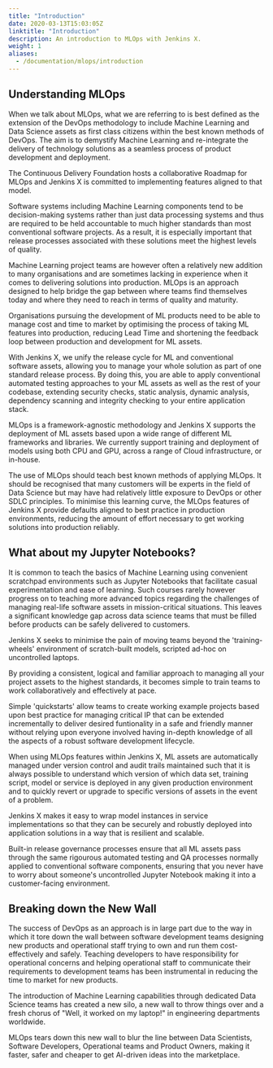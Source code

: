 ```yaml
---
title: "Introduction"
date: 2020-03-13T15:03:05Z
linktitle: "Introduction"
description: An introduction to MLOps with Jenkins X.
weight: 1
aliases:
  - /documentation/mlops/introduction
---
```


## Understanding MLOps

When we talk about MLOps, what we are referring to is best defined as the extension of the DevOps methodology to include Machine Learning and Data Science assets as first class citizens within the best known methods of DevOps. The aim is to demystify Machine Learning and re-integrate the delivery of technology solutions as a seamless process of product development and deployment.

The Continuous Delivery Foundation hosts a collaborative Roadmap for MLOps and Jenkins X is committed to implementing features aligned to that model.

Software systems including Machine Learning components tend to be decision-making systems rather than just data processing systems and thus are required to be held accountable to much higher standards than most conventional software projects. As a result, it is especially important that release processes associated with these solutions meet the highest levels of quality.

Machine Learning project teams are however often a relatively new addition to many organisations and are sometimes lacking in experience when it comes to delivering solutions into production. MLOps is an approach designed to help bridge the gap between where teams find themselves today and where they need to reach in terms of quality and maturity.

Organisations pursuing the development of ML products need to be able to manage cost and time to market by optimising the process of taking ML features into production, reducing Lead Time and shortening the feedback loop between production and development for ML assets.

With Jenkins X, we unify the release cycle for ML and conventional software assets, allowing you to manage your whole solution as part of one standard release process. By doing this, you are able to apply conventional automated testing approaches to your ML assets as well as the rest of your codebase, extending security checks, static analysis, dynamic analysis, dependency scanning and integrity checking to your entire application stack.

MLOps is a framework-agnostic methodology and Jenkins X supports the deployment of ML assets based upon a wide range of different ML frameworks and libraries. We currently support training and deployment of models using both CPU and GPU, across a range of Cloud infrastructure, or in-house.

The use of MLOps should teach best known methods of applying MLOps. It should be recognised that many customers will be experts in the field of Data Science but may have had relatively little exposure to DevOps or other SDLC principles. To minimise this learning curve, the MLOps features of Jenkins X provide defaults aligned to best practice in production environments, reducing the amount of effort necessary to get working solutions into production reliably.

## What about my Jupyter Notebooks?

It is common to teach the basics of Machine Learning using convenient scratchpad environments such as Jupyter Notebooks that facilitate casual experimentation and ease of learning. Such courses rarely however progress on to teaching more advanced topics regarding the challenges of managing real-life software assets in mission-critical situations. This leaves a significant knowledge gap across data science teams that must be filled before products can be safely delivered to customers.

Jenkins X seeks to minimise the pain of moving teams beyond the 'training-wheels' environment of scratch-built models, scripted ad-hoc on uncontrolled laptops.

By providing a consistent, logical and familiar approach to managing all your project assets to the highest standards, it becomes simple to train teams to work collaboratively and effectively at pace.

Simple 'quickstarts' allow teams to create working example projects based upon best practice for managing critical IP that can be extended incrementally to deliver desired funtionality in a safe and friendly manner without relying upon everyone involved having in-depth knowledge of all the aspects of a robust software development lifecycle.

When using MLOps features within Jenkins X, ML assets are automatically managed under version control and audit trails maintained such that it is always possible to understand which version of which data set, training script, model or service is deployed in any given production environment and to quickly revert or upgrade to specific versions of assets in the event of a problem.

Jenkins X makes it easy to wrap model instances in service implementations so that they can be securely and robustly deployed into application solutions in a way that is resilient and scalable.

Built-in release governance processes ensure that all ML assets pass through the same rigourous automated testing and QA processes normally applied to conventional software components, ensuring that you never have to worry about someone's uncontrolled Jupyter Notebook making it into a customer-facing environment.

## Breaking down the New Wall

The success of DevOps as an approach is in large part due to the way in which it tore down the wall between software development teams designing new products and operational staff trying to own and run them cost-effectively and safely. Teaching developers to have responsibility for operational concerns and helping operational staff to communicate their requirements to development teams has been instrumental in reducing the time to market for new products.

The introduction of Machine Learning capabilities through dedicated Data Science teams has created a new silo, a new wall to throw things over and a fresh chorus of "Well, it worked on my laptop!" in engineering departments worldwide.

MLOps tears down this new wall to blur the line between Data Scientists, Software Developers, Operational teams and Product Owners, making it faster, safer and cheaper to get AI-driven ideas into the marketplace.
